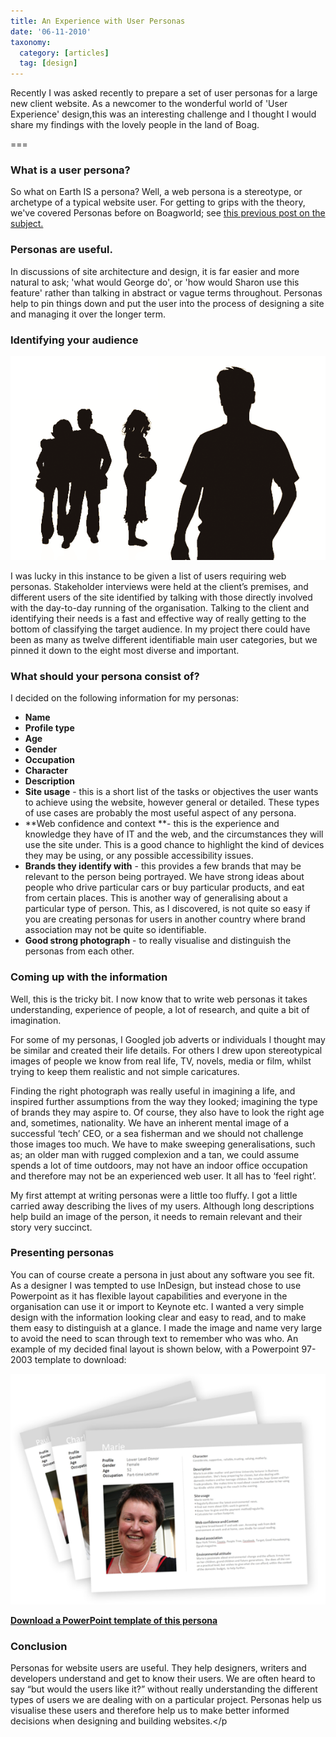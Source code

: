```yaml
---
title: An Experience with User Personas
date: '06-11-2010'
taxonomy:
  category: [articles]
  tag: [design]
---
```


Recently I was asked recently to prepare a set of user personas for a large new client website. As a newcomer to the wonderful world of 'User Experience' design,this was an interesting challenge and I thought I would share my findings with the lovely people in the land of Boag.

===

### What is a user persona?

So what on Earth IS a persona? Well, a web persona is a stereotype, or archetype of a typical website user.  For getting to grips with the theory, we've covered Personas before on Boagworld; see [this previous post on the subject.](http://boagworld.com/site-content/site-personas/)

### Personas are useful.


In discussions of site architecture and design, it is far easier and more natural to ask; 'what would George do',  or 'how would Sharon use this feature' rather than talking in abstract or vague terms throughout. Personas help to pin things down and put the user into the process of designing a site and managing it over the longer term.

### Identifying your audience

![Who are these 'users' anyway?](whoarethey.gif)

I was lucky in this instance to be given a list of users requiring web personas. Stakeholder interviews were held at the client’s premises, and different users of the site identified by talking with those directly involved with the day-to-day running of the organisation. Talking to the client and identifying their needs is a fast and effective way of really getting to the bottom of classifying the target audience. In my project there could have been as many as twelve different identifiable main user categories, but we pinned it down to the eight most diverse and important.

### What should your persona consist of?

I decided on the following information for my personas:

  * **Name**
  * **Profile type**
  * **Age**
  * **Gender**
  * **Occupation**
  * **Character**
  * **Description**
  * **Site usage** - this is a short list of the tasks or objectives the user wants to achieve using the website, however general or detailed.  These types of use cases are probably the most useful aspect of any persona.
  * **Web confidence and context **- this is the experience and knowledge they have of IT and the web, and the circumstances they will  use the site under. This is a good chance to highlight the kind of devices they may be using, or any possible accessibility issues.
  * **Brands they identify with** - this provides a few brands that may be relevant to the person being portrayed. We have strong ideas  about people who drive particular cars or buy particular products, and eat from certain places. This  is another way of generalising about a particular type of person. This, as I discovered, is not quite so easy if you are creating personas for users in another country where brand association may not be quite so identifiable.
  * **Good strong photograph** -  to really visualise and distinguish the personas from each other.

### Coming up with the information


Well, this is the tricky bit. I now know that to write web personas it takes understanding, experience of people, a lot of research, and quite a bit of imagination.

For some of my personas, I Googled job adverts or individuals I thought may be similar and created their life details. For others I drew upon stereotypical images of people we know from real life, TV, novels, media or film, whilst trying to keep them realistic and not simple caricatures.

Finding the right photograph was really useful in imagining a life, and inspired further assumptions from the way they looked; imagining the type of brands they may aspire to. Of course, they also have to look the right age and, sometimes, nationality. We have an inherent mental image of a successful ‘tech’ CEO, or a sea fisherman and we should not challenge those images too much. We have to make sweeping generalisations, such as; an older man with rugged complexion and a tan, we could assume spends a lot of time outdoors, may not have an indoor office occupation and therefore may not be an experienced web user. It all has to ‘feel right’.

My first attempt at writing personas were a little too fluffy. I got a little carried away describing the lives of my users. Although long descriptions help build an image of the person, it needs to remain relevant and their story very succinct.

### Presenting personas

You can of course create a persona in just about any software you see fit. As a designer I was tempted to use InDesign, but instead chose to use Powerpoint as it has flexible layout capabilities and everyone in the organisation can use it or import to Keynote etc. I wanted a very simple design with the information looking clear and easy to read, and to make them easy to distinguish at a glance. I made the image and name very large to avoid the need to scan through text to remember who was who. An example of my decided final layout is shown below, with a Powerpoint 97-2003 template to download:

![Web persona example](personas1.png)

**[Download a PowerPoint template of this persona](Persona.pot)**

### Conclusion

Personas for website users are useful. They help designers, writers and developers understand and get to know their users. We are often heard to say “but would the users like it?” without really understanding the different types of users we are dealing with on a particular project. Personas help us visualise these users and therefore help us to make better informed decisions when designing and building websites.</p

